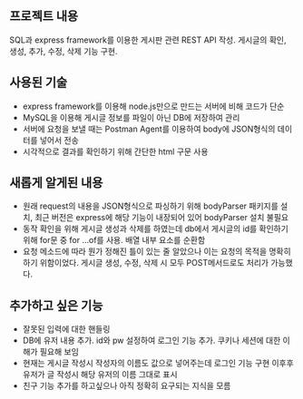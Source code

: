 ## 프로젝트 내용

SQL과 express framework를 이용한 게시판 관련 REST API 작성. 게시글의 확인, 생성, 추가, 수정, 삭제 기능 구현.


## 사용된 기술

- express framework를 이용해 node.js만으로 만드는 서버에 비해 코드가 단순
- MySQL을 이용해 게시글 정보를 파일이 아닌 DB에 저장하여 관리
- 서버에 요청을 보낼 때는 Postman Agent를 이용하여 body에 JSON형식의 데이터를 넣어서 전송
- 시각적으로 결과를 확인하기 위해 간단한 html 구문 사용


## 새롭게 알게된 내용

- 원래 request의 내용을 JSON형식으로 파싱하기 위해 bodyParser 패키지를 설치, 최근 버전은 express에 해당 기능이 내장되어 있어 bodyParser 설치 불필요
- 동작 확인을 위해 게시글 생성과 삭제를 하였는데 db에서 게시글의 id를 확인하기 위해 for문 중 for ...of를 사용. 배열 내부 요소를 순환함
- 요청 메소드에 따라 뭔가 정해진 틀이 있는 줄 알았으나 이는 요청의 목적을 명확히 하기 위함이었다. 게시글 생성, 수정, 삭제 시 모두 POST메서드로도 처리가 가능했다.


## 추가하고 싶은 기능

- 잘못된 입력에 대한 핸들링
- DB에 유저 내용 추가. id와 pw 설정하여 로그인 기능 추가. 쿠키나 세션에 대한 이해가 필요해 보임
- 현재는 게시글 작성시 작성자의 이름도 값으로 넣어주는데 로그인 기능 구현 이후후 유저가 글 작성시 해당 유저의 이름 그대로 표시
- 친구 기능 추가를 하고싶으나 아직 정확히 요구되는 지식을 모름